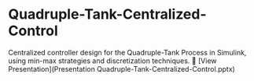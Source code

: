 # Quadruple-Tank-Centralized-Control
Centralized controller design for the Quadruple-Tank Process in Simulink, using min-max strategies and discretization techniques.
📄 [View Presentation](Presentation Quadruple-Tank-Centralized-Control.pptx)
